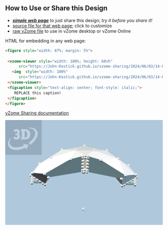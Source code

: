 
## How to Use or Share this Design

 - [***simple web page***](<https://John-Kostick.github.io/vzome-sharing/2024/06/03/14-08-35-240-block-v.4/>) to just share this design; *try it before you share it!*
 - [source file for that web page](<https://github.com/John-Kostick/vzome-sharing/edit/main/2024/06/03/14-08-35-240-block-v.4/index.md>); click to customize
 - [raw vZome file](<https://raw.githubusercontent.com/John-Kostick/vzome-sharing/main/2024/06/03/14-08-35-240-block-v.4/240-block-v.4.vZome>) to use in vZome desktop or vZome Online
 
 HTML for embedding in any web page:
 ```html
<figure style="width: 87%; margin: 5%">
  
  <vzome-viewer style="width: 100%; height: 60vh" 
       src="https://John-Kostick.github.io/vzome-sharing/2024/06/03/14-08-35-240-block-v.4/240-block-v.4.vZome" >
    <img  style="width: 100%"
       src="https://John-Kostick.github.io/vzome-sharing/2024/06/03/14-08-35-240-block-v.4/240-block-v.4.png" >
  </vzome-viewer>
  <figcaption style="text-align: center; font-style: italic;">
     REPLACE this caption!
  </figcaption>
</figure>

 ```

[vZome Sharing documentation](https://vzome.github.io/vzome/sharing.html#how-it-works)

![Image](<240-block-v.4.png>)

